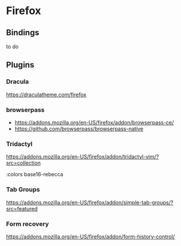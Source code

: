 # Firefox

## Bindings

to do

## Plugins

### Dracula

https://draculatheme.com/firefox

### browserpass

* https://addons.mozilla.org/en-US/firefox/addon/browserpass-ce/
* https://github.com/browserpass/browserpass-native

### Tridactyl

https://addons.mozilla.org/en-US/firefox/addon/tridactyl-vim/?src=collection

:colors base16-rebecca

### Tab Groups

https://addons.mozilla.org/en-US/firefox/addon/simple-tab-groups/?src=featured

### Form recovery

https://addons.mozilla.org/en-US/firefox/addon/form-history-control/
